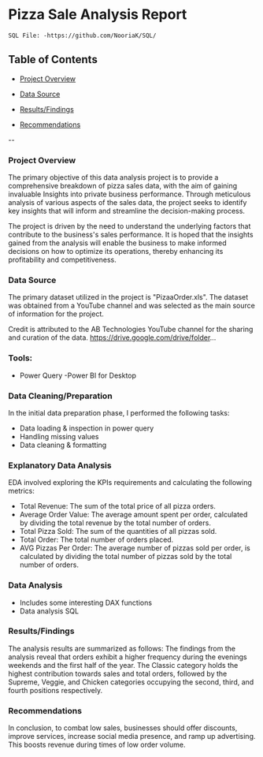

# Pizza Sale Analysis Report
	SQL File: -https://github.com/NooriaK/SQL/

## Table of Contents

-  [Project Overview](#Project-Overview)

 - [Data Source](#Data-Source)
 
 - [Results/Findings](#Results-Findings)
 
 - [Recommendations](#recommendations) 




--


### Project Overview

The primary objective of this data analysis project is to provide a comprehensive breakdown of pizza sales data, with the aim of gaining invaluable
Insights into private business performance. Through meticulous analysis of various aspects of the sales data, the project seeks to identify key insights
that will inform and streamline the decision-making process.

The project is driven by the need to understand the underlying factors that contribute to the business's sales performance. 
It is hoped that the insights gained from the analysis will enable the business to make informed decisions on how to optimize its operations, 
thereby enhancing its profitability and competitiveness.

 

### Data Source
The primary dataset utilized in the project is "PizaaOrder.xls". The dataset was obtained from a YouTube channel and was selected as the main source of information for 
the project.

 Credit is attributed to the AB Technologies YouTube channel for the sharing and curation of the data.
 https://drive.google.com/drive/folder...


### Tools:
- Power Query
-Power BI for Desktop


### Data Cleaning/Preparation
In the initial data preparation phase, I performed the following tasks:
- Data loading & inspection in power query
- Handling missing values
- Data cleaning & formatting


### Explanatory Data Analysis
EDA involved exploring the  KPIs requirements and calculating the following metrics:

- Total Revenue: The sum of the total price of all pizza orders.
- Average Order Value: The average amount spent per order, calculated by dividing the total revenue by the total number of orders.
- Total Pizza Sold: The sum of the quantities of all pizzas sold.
- Total Order: The total number of orders placed.
- AVG Pizzas Per Order: The average number of pizzas sold per order, is calculated by dividing the total number of pizzas sold by the total number of orders.


### Data Analysis
- Includes some interesting DAX functions
- Data analysis SQL


### Results/Findings
The analysis results are summarized as follows:
The findings from the analysis reveal that orders exhibit a higher frequency during the evenings weekends and the first half of the year. 
The Classic category holds the highest contribution towards sales and total orders, followed by the Supreme, Veggie, and Chicken categories occupying the second, third, and fourth positions respectively.

### Recommendations
In conclusion, to combat low sales, businesses should offer discounts, improve services, increase social media presence, and ramp up advertising. 
This boosts revenue during times of low order volume.


















